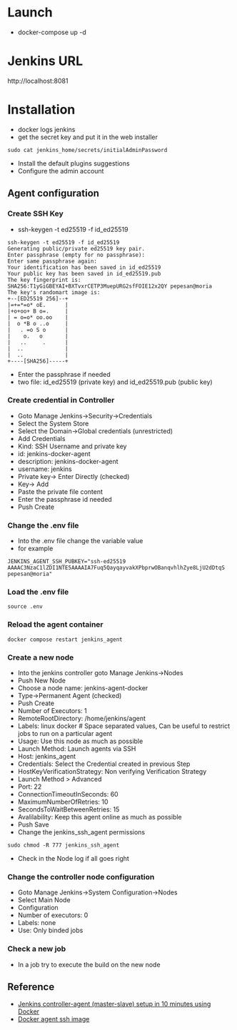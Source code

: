 # Launch

* docker-compose up -d

# Jenkins URL
http://localhost:8081

# Installation
* docker logs jenkins
* get the secret key and put it in the web installer
```shell
sudo cat jenkins_home/secrets/initialAdminPassword
```
* Install the default plugins suggestions
* Configure the admin account

## Agent configuration

### Create SSH Key
* ssh-keygen -t ed25519 -f id_ed25519
```shell
ssh-keygen -t ed25519 -f id_ed25519
Generating public/private ed25519 key pair.
Enter passphrase (empty for no passphrase): 
Enter same passphrase again: 
Your identification has been saved in id_ed25519
Your public key has been saved in id_ed25519.pub
The key fingerprint is:
SHA256:T1yGiGBEYAI+BXTvxrCETP3MuepURG2sfFOIE12x2QY pepesan@moria
The key's randomart image is:
+--[ED25519 256]--+
|=+=*=o* oE.      |
|+o+oo+ B o=.     |
| = o=o* oo.oo    |
|  o *B o ..o     |
|   . =o S o      |
|    o.   o       |
|   ..     .      |
|  ..             |
|  ..             |
+----[SHA256]-----+

```
* Enter the passphrase if needed
* two file: id_ed25519 (private key) and id_ed25519.pub (public key)
### Create credential in Controller
* Goto Manage Jenkins->Security->Credentials
* Select the System Store
* Select the Domain->Global credentials (unrestricted)
* Add Credentials
* Kind: SSH Username and private key
* id: jenkins-docker-agent
* description: jenkins-docker-agent
* username: jenkins
* Private key-> Enter Directly (checked)
* Key-> Add
* Paste the private file content
* Enter the passphrase id needed
* Push Create
### Change the .env file
* Into the .env file change the variable value
* for example
```.env
JENKINS_AGENT_SSH_PUBKEY="ssh-ed25519 AAAAC3NzaC1lZDI1NTE5AAAAIA7Fuq5QayqayvakXPbprwOBanqvhlhZye8LjU2dDtqS pepesan@moria"
```

### Load the .env file
```shell
source .env
```
### Reload the agent container
```shell
docker compose restart jenkins_agent
```
### Create a new node
* Into the jenkins controller goto Manage Jenkins->Nodes
* Push New Node
* Choose a node name: jenkins-agent-docker
* Type->Permanent Agent (checked)
* Push Create
* Number of Executors: 1
* RemoteRootDirectory: /home/jenkins/agent
* Labels: linux docker # Space separated values, Can be useful to restrict jobs to run on a particular agent
* Usage: Use this node as much as possible
* Launch Method: Launch agents via SSH
* Host: jenkins_agent
* Credentials: Select the Credential created in previous Step
* HostKeyVerificationStrategy: Non verifying Verification Strategy
* Launch Method > Advanced 
* Port: 22
* ConnectionTimeoutInSeconds: 60 
* MaximumNumberOfRetries: 10 
* SecondsToWaitBetweenRetries: 15
* Avalilability: Keep this agent online as much as possible
* Push Save
* Change the jenkins_ssh_agent permissions
```shell
sudo chmod -R 777 jenkins_ssh_agent
```
* Check in the Node log if all goes right

### Change the controller node configuration
* Goto Manage Jenkins->System Configuration->Nodes
* Select Main Node
* Configuration
* Number of executors: 0
* Labels: none
* Use: Only binded jobs
### Check a new job
* In a job try to execute the build on the new node
## Reference
* [Jenkins controller-agent (master-slave) setup in 10 minutes using Docker](https://dev.to/ashiqursuperfly/jenkins-controller-agent-master-slave-setup-in-10-minutes-using-docker-2a78)
* [Docker agent ssh image](https://hub.docker.com/r/jenkins/inbound-agent/)



